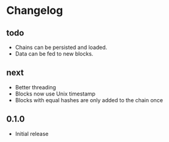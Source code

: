 # Changelog

## todo

* Chains can be persisted and loaded.
* Data can be fed to new blocks.

## next

* Better threading
* Blocks now use Unix timestamp
* Blocks with equal hashes are only added to the chain once

## 0.1.0

* Initial release
